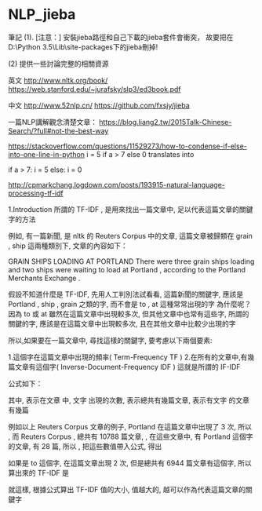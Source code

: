 # NLP_jieba
筆記
(1). [注意：]
安裝jieba路徑和自己下載的jieba套件會衝突，
故要把在D:\Python 3.5\Lib\site-packages下的jieba刪掉!


(2)
提供一些討論完整的相關資源

英文
http://www.nltk.org/book/
https://web.stanford.edu/~jurafsky/slp3/ed3book.pdf

中文
http://www.52nlp.cn/
https://github.com/fxsjy/jieba

一篇NLP講解觀念清楚文章：
https://blog.liang2.tw/2015Talk-Chinese-Search/?full#not-the-best-way

https://stackoverflow.com/questions/11529273/how-to-condense-if-else-into-one-line-in-python
i = 5 if a > 7 else 0
translates into

if a > 7:
   i = 5
else:
   i = 0
   
http://cpmarkchang.logdown.com/posts/193915-natural-language-processing-tf-idf

1.Introduction
所謂的 TF-IDF , 是用來找出一篇文章中, 足以代表這篇文章的關鍵字的方法

例如, 有一篇新聞, 是 nltk 的 Reuters Corpus 中的文章, 這篇文章被歸類在 grain , ship 這兩種類別下, 文章的內容如下：

GRAIN SHIPS LOADING AT PORTLAND 
There were three grain ships loading and two ships were waiting to load at Portland , according to the Portland Merchants Exchange .

假設不知道什麼是 TF-IDF, 先用人工判別法試看看, 這篇新聞的關鍵字, 應該是 Portland , ship , grain 之類的字, 而不會是 to , at 這種常常出現的字
為什麼呢？因為 to 或 at 雖然在這篇文章中出現較多次, 但其他文章中也常有這些字, 所謂的關鍵的字, 應該是在這篇文章中出現較多次, 且在其他文章中比較少出現的字

所以,如果要在一篇文章中, 尋找這樣的關鍵字, 要考慮以下兩個要素:

1.這個字在這篇文章中出現的頻率( Term-Frequency TF )
2.在所有的文章中,有幾篇文章有這個字( Inverse-Document-Frequency IDF )
這就是所謂的 IF-IDF

公式如下：

其中, 表示在文章 中, 文字 出現的次數, 表示總共有幾篇文章, 表示有文字 的文章有幾篇

例如以上 Reuters Corpus 文章的例子, Portland 在這篇文章中出現了 3 次, 所以 , 而 Reuters Corpus , 總共有 10788 篇文章, , 在這些文章中, 有 Portland 這個字的文章, 有 28 篇, 所以 , 把這些數值帶入公式, 得出

如果是 to 這個字, 在這篇文章出現 2 次, 但是總共有 6944 篇文章有這個字, 所以算出來的 TF-IDF 是

就這樣, 根據公式算出 TF-IDF 值的大小, 值越大的, 越可以作為代表這篇文章的關鍵字
